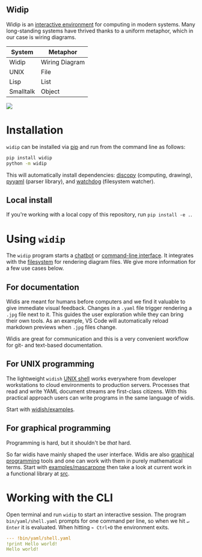 Widip
-----

Widip is an [interactive environment] for computing in modern systems. Many long-standing systems have thrived thanks to a uniform metaphor, which in our case is wiring diagrams.

System|Metaphor
------|--------
Widip|Wiring Diagram
UNIX|File
Lisp|List
Smalltalk|Object

![](examples/typical-vscode-setup.png)


# Installation

`widip` can be installed via [pip](https://pypi.org/project/widip/) and run from the command line as follows:

```bash
pip install widip
python -m widip
```

This will automatically install dependencies: [discopy](https://pypi.org/project/discopy/) (computing, drawing), [pyyaml](https://pypi.org/project/pyyaml/) (parser library), and [watchdog](https://pypi.org/project/watchdog/) (filesystem watcher).

## Local install

If you're working with a local copy of this repository, run `pip install -e .`.

# Using `widip`
The `widip` program starts a [chatbot] or [command-line interface]. It integrates with the [filesystem] for rendering diagram files. We give more information for a few use cases below.

## For documentation
Widis are meant for humans before computers and we find it valuable to give immediate visual feedback. Changes in a `.yaml` file trigger rendering a `.jpg` file next to it. This guides the user exploration while they can bring their own tools. As an example, VS Code will automatically reload markdown previews when `.jpg` files change.

Widis are great for communication and this is a very convenient workflow for git- and text-based documentation.

## For UNIX programming
The lightweight `widish` [UNIX shell] works everywhere from developer workstations to cloud environments to production servers. Processes that read and write YAML document streams are first-class citizens. With this practical approach users can write programs in the same language of widis.

Start with [widish/examples](widish/examples).

## For graphical programming
Programming is hard, but it shouldn't be _that_ hard.

So far widis have mainly shaped the user interface. Widis are also [graphical programming](https://graphicallinearalgebra.net/2015/04/26/adding-part-1-and-mr-fibonacci/) tools and one can work with them in purely mathematical terms. Start with [examples/mascarpone](examples/mascarpone) then take a look at current work in a functional library at [src](src).

# Working with the CLI
Open terminal and run `widip` to start an interactive session. The program `bin/yaml/shell.yaml` prompts for one command per line, so when we hit `↵ Enter` it is evaluated. When hitting `⌁ Ctrl+D` the environment exits.

```yaml
--- !bin/yaml/shell.yaml
!print Hello world!
Hello world!
```

<!-- <img src="examples/hello-world.jpg" width="300"> -->


[UNIX shell]: https://en.wikipedia.org/wiki/Unix_shell
[chatbot]: https://en.wikipedia.org/wiki/chatbot
[command-line interface]: https://en.wikipedia.org/wiki/Command-line_interface
[filesystem]: https://en.wikipedia.org/wiki/File_manager
[interactive environment]: https://en.wikipedia.org/wiki/Read%E2%80%93eval%E2%80%93print_loop
